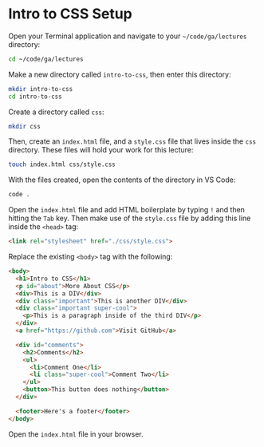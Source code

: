 <h1>
  <span class="headline">Intro to CSS</span>
  <span class="subhead">Setup</span>
</h1>

Open your Terminal application and navigate to your `~/code/ga/lectures` directory:

```bash
cd ~/code/ga/lectures
```

Make a new directory called `intro-to-css`, then enter this directory:

```bash
mkdir intro-to-css
cd intro-to-css
```

Create a directory called `css`:

```bash
mkdir css
```

Then, create an `index.html` file, and a `style.css` file that lives inside the `css` directory. These files will hold your work for this lecture:

```bash
touch index.html css/style.css
```

With the files created, open the contents of the directory in VS Code:

```bash
code .
```

Open the `index.html` file and add HTML boilerplate by typing `!` and then hitting the `Tab` key. Then make use of the `style.css` file by adding this line inside the `<head>` tag:

```html
<link rel="stylesheet" href="./css/style.css">
```

Replace the existing `<body>` tag with the following:

```html
<body>
  <h1>Intro to CSS</h1>
  <p id="about">More About CSS</p>
  <div>This is a DIV</div>
  <div class="important">This is another DIV</div>
  <div class="important super-cool">
    <p>This is a paragraph inside of the third DIV</p>
  </div>
  <a href="https://github.com">Visit GitHub</a>

  <div id="comments">
    <h2>Comments</h2>
    <ul>
      <li>Comment One</li>
      <li class="super-cool">Comment Two</li>
    </ul>
    <button>This button does nothing</button>
  </div>

  <footer>Here's a footer</footer>
</body>
```

Open the `index.html` file in your browser.
